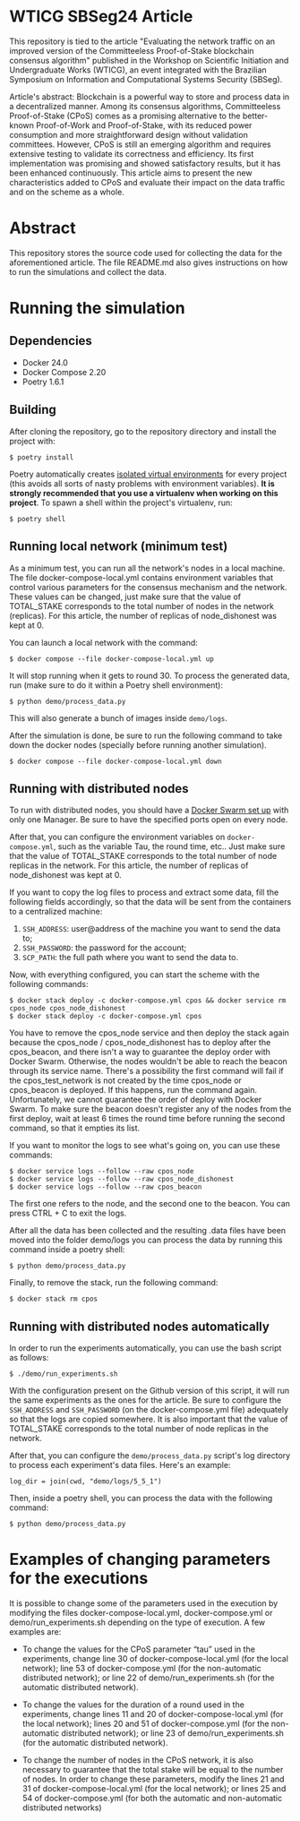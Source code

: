 # WTICG SBSeg24 Article

This repository is tied to the article "Evaluating the network traffic on an improved version of the Committeeless Proof-of-Stake blockchain consensus algorithm" published in the Workshop on Scientific Initiation and Undergraduate Works (WTICG), an event integrated with the Brazilian Symposium on Information and Computational Systems Security (SBSeg).

Article's abstract: Blockchain is a powerful way to store and process data in a decentralized manner. Among its consensus algorithms, Committeeless Proof-of-Stake (CPoS) comes as a promising alternative to the better-known Proof-of-Work and Proof-of-Stake, with its reduced power consumption and more straightforward design without validation committees. However, CPoS is still an emerging algorithm and requires extensive testing to validate its correctness and efficiency. Its first implementation was promising and showed satisfactory results, but it has been enhanced continuously. This article aims to present the new characteristics added to CPoS and evaluate their impact on the data traffic and on the scheme as a whole.

# Abstract

This repository stores the source code used for collecting the data for the aforementioned article. The file README.md also gives instructions on how to run the simulations and collect the data.

# Running the simulation

## Dependencies

- Docker 24.0
- Docker Compose 2.20
- Poetry 1.6.1

## Building

After cloning the repository, go to the repository directory and install the project with:

```
$ poetry install
```

Poetry automatically creates [isolated virtual environments](https://realpython.com/python-virtual-environments-a-primer/) for every project (this avoids all sorts of nasty problems with environment variables). **It is strongly recommended that you use a virtualenv when working on this project**. To spawn a shell within the project's virtualenv, run:

```
$ poetry shell
```

## Running local network (minimum test)

As a minimum test, you can run all the network's nodes in a local machine. The file docker-compose-local.yml contains environment variables that control various parameters for the consensus mechanism and the network. These values can be changed, just make sure that the value of TOTAL_STAKE corresponds to the total number of nodes in the network (replicas). For this article, the number of replicas of node_dishonest was kept at 0.


You can launch a local network with the command:

```
$ docker compose --file docker-compose-local.yml up
```

It will stop running when it gets to round 30. To process the generated data, run (make sure to do it within a Poetry shell environment):

```
$ python demo/process_data.py
```

This will also generate a bunch of images inside `demo/logs`. 


After the simulation is done, be sure to run the following command to take down the docker nodes (specially before running another simulation).

```
$ docker compose --file docker-compose-local.yml down
```

## Running with distributed nodes

To run with distributed nodes, you should have a [Docker Swarm set up](https://docs.docker.com/engine/swarm/swarm-tutorial/) with only one Manager. Be sure to have the specified ports open on every node.

After that, you can configure the environment variables on `docker-compose.yml`, such as the variable Tau, the round time, etc.. Just make sure that the value of TOTAL_STAKE corresponds to the total number of node replicas in the network. For this article, the number of replicas of node_dishonest was kept at 0. 


If you want to copy the log files to process and extract some data, fill the following fields accordingly, so that the data will be sent from the containers to a centralized machine:

1. `SSH_ADDRESS`: user@address of the machine you want to send the data to;
2. `SSH_PASSWORD`: the password for the account;
3. `SCP_PATH`: the full path where you want to send the data to.

Now, with everything configured, you can start the scheme with the following commands:

```
$ docker stack deploy -c docker-compose.yml cpos && docker service rm cpos_node cpos_node_dishonest
$ docker stack deploy -c docker-compose.yml cpos
```

You have to remove the cpos_node service and then deploy the stack again because the cpos_node / cpos_node_dishonest has to deploy after the cpos_beacon, and there isn't a way to guarantee the deploy order with Docker Swarm. Otherwise, the nodes wouldn't be able to reach the beacon through its service name. There's a possibility the first command will fail if the cpos_test_network is not created by the time cpos_node or cpos_beacon is deployed. If this happens, run the command again. Unfortunately, we cannot guarantee the order of deploy with Docker Swarm. To make sure the beacon doesn't register any of the nodes from the first deploy, wait at least 6 times the round time before running the second command, so that it empties its list.

If you want to monitor the logs to see what's going on, you can use these commands:

```
$ docker service logs --follow --raw cpos_node
$ docker service logs --follow --raw cpos_node_dishonest
$ docker service logs --follow --raw cpos_beacon
```

The first one refers to the node, and the second one to the beacon. You can press CTRL + C to exit the logs.


After all the data has been collected and the resulting .data files have been moved into the folder demo/logs you can process the data by running this command inside a poetry shell:

```
$ python demo/process_data.py
```

Finally, to remove the stack, run the following command:

```
$ docker stack rm cpos
```

## Running with distributed nodes automatically

In order to run the experiments automatically, you can use the bash script as follows:

```
$ ./demo/run_experiments.sh
```

With the configuration present on the Github version of this script, it will run the same experiments as the ones for the article. Be sure to configure the `SSH_ADDRESS` and `SSH_PASSWORD` (on the docker-compose.yml file) adequately so that the logs are copied somewhere. It is also important that the value of TOTAL_STAKE corresponds to the total number of node replicas in the network. 


After that, you can configure the `demo/process_data.py` script's log directory to process each experiment's data files. Here's an example:

```
log_dir = join(cwd, "demo/logs/5_5_1")
```

Then, inside a poetry shell, you can process the data with the following command:

```
$ python demo/process_data.py
```

# Examples of changing parameters for the executions

It is possible to change some of the parameters used in the execution by modifying the files docker-compose-local.yml, docker-compose.yml or demo/run_experiments.sh depending on the type of execution. A few examples are:


- To change the values for the CPoS parameter “tau” used in the experiments, change line 30 of docker-compose-local.yml (for the local network); line 53 of docker-compose.yml (for the non-automatic distributed network); or line 22 of demo/run_experiments.sh (for the automatic distributed network).


- To change the values for the duration of a round used in the experiments, change lines 11 and 20 of docker-compose-local.yml (for the local network); lines 20 and 51 of docker-compose.yml (for the non-automatic distributed network); or line 23 of demo/run_experiments.sh (for the automatic distributed network).


- To change the number of nodes in the CPoS network, it is also necessary to guarantee that the total stake will be equal to the number of nodes. In order to change these parameters, modify the lines 21 and 31 of docker-compose-local.yml (for the local network); or lines 25 and 54 of docker-compose.yml (for both the automatic and non-automatic distributed networks)

